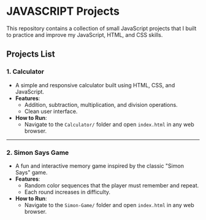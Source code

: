 # JAVASCRIPT Projects

This repository contains a collection of small JavaScript projects that I built to practice and improve my JavaScript, HTML, and CSS skills.

## Projects List

### 1. **Calculator**
   - A simple and responsive calculator built using HTML, CSS, and JavaScript.
   - **Features**:
     - Addition, subtraction, multiplication, and division operations.
     - Clean user interface.
   - **How to Run**:
     - Navigate to the `Calculator/` folder and open `index.html` in any web browser.

   

---

### 2. **Simon Says Game**
   - A fun and interactive memory game inspired by the classic "Simon Says" game.
   - **Features**:
     - Random color sequences that the player must remember and repeat.
     - Each round increases in difficulty.
   - **How to Run**:
     - Navigate to the `Simon-Game/` folder and open `index.html` in any web browser.

   